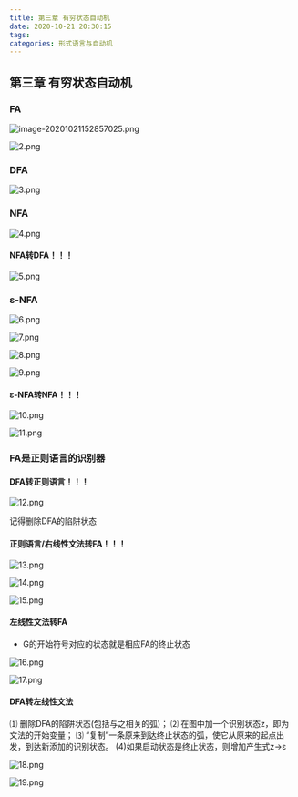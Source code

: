 ```yaml
---
title: 第三章 有穷状态自动机
date: 2020-10-21 20:30:15
tags: 
categories: 形式语言与自动机
---
```


## 第三章 有穷状态自动机

### FA

<!-- more -->

![image-20201021152857025.png](https://i.loli.net/2020/10/21/cGB23OlY1yRFhoW.png)

![2.png](https://i.loli.net/2020/10/21/e23o7Z5hNFmwOCb.png)

### DFA

![3.png](https://i.loli.net/2020/10/21/hKxHoELvje1l6yk.png)

### NFA

![4.png](https://i.loli.net/2020/10/21/uGthOYj98NlpQzg.png)

#### NFA转DFA！！！

![5.png](https://i.loli.net/2020/10/21/Xb9ZPt2c4YBlq38.png)

### ε-NFA

![6.png](https://i.loli.net/2020/10/21/yClZ25FvRA3BqDi.png)

![7.png](https://i.loli.net/2020/10/21/yOPLgCShQfi9tkd.png)

![8.png](https://i.loli.net/2020/10/21/kZCf2gcYjStKsBe.png)

![9.png](https://i.loli.net/2020/10/21/nZh73wQlx2ozXmI.png)

#### ε-NFA转NFA！！！

![10.png](https://i.loli.net/2020/10/21/6GqYkyUoenj8wsK.png)

![11.png](https://i.loli.net/2020/10/21/UcFgklAiwzPjxNR.png)

### FA是正则语言的识别器

#### DFA转正则语言！！！

![12.png](https://i.loli.net/2020/10/21/jRyeFSAa2XxB7If.png)

记得删除DFA的陷阱状态

#### 正则语言/右线性文法转FA！！！

![13.png](https://i.loli.net/2020/10/21/nOil6x7vMIRzQYL.png)

![14.png](https://i.loli.net/2020/10/21/a7QcpXFZzxonKef.png)

![15.png](https://i.loli.net/2020/10/21/7H3EQKlWITnVmu5.png)

#### 左线性文法转FA

- G的开始符号对应的状态就是相应FA的终止状态

![16.png](https://i.loli.net/2020/10/21/UsF1XqDeQGaWJkH.png)

![17.png](https://i.loli.net/2020/10/21/yd7BnfPMSrHDEvp.png)

#### DFA转左线性文法

 ⑴ 删除DFA的陷阱状态(包括与之相关的弧)；
 ⑵ 在图中加一个识别状态z，即为文法的开始变量；
 ⑶ “复制”一条原来到达终止状态的弧，使它从原来的起点出发，到达新添加的识别状态。
 (4)如果启动状态是终止状态，则增加产生式z→ε

![18.png](https://i.loli.net/2020/10/21/ZIRwSQ5UevNMBzr.png)

![19.png](https://i.loli.net/2020/10/21/uZedqiAj8zOYova.png)